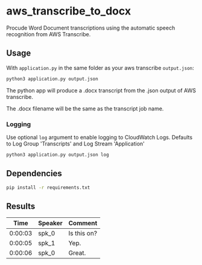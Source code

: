 # aws_transcribe_to_docx
Procude Word Document transcriptions using the automatic speech recognition from AWS Transcribe.



## Usage

With `application.py` in the same folder as your aws transcribe `output.json`:

```bash
python3 application.py output.json
```

The python app will produce a .docx transcript from the .json output of AWS transcribe.

The .docx filename will be the same as the transcript job name.

### Logging

Use optional `log` argument to enable logging to CloudWatch Logs. Defaults to Log Group 'Transcripts' and Log Stream 'Application'

```bash
python3 application.py output.json log
```



## Dependencies

```bash
pip install -r requirements.txt
```

## Results

| Time    | Speaker | Comment     |
| ------- | ------- | ----------- |
| 0:00:03 | spk_0   | Is this on? |
| 0:00:05 | spk_1   | Yep.        |
| 0:00:06 | spk_0   | Great.      |


